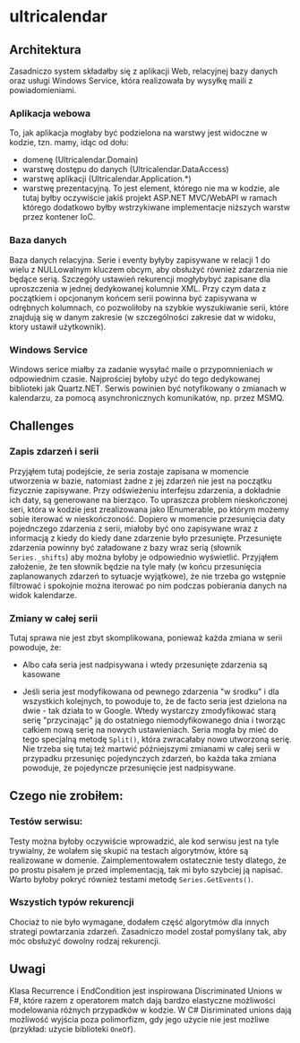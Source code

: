 # ultricalendar

## Architektura

Zasadniczo system składałby się z aplikacji Web, relacyjnej bazy danych oraz usługi Windows Service, która realizowała by wysyłkę maili z powiadomieniami.

### Aplikacja webowa

To, jak aplikacja mogłaby być podzielona na warstwy jest widoczne w kodzie, tzn. mamy, idąc od dołu:

- domenę (Ultricalendar.Domain)
- warstwę dostępu do danych (Ultricalendar.DataAccess)
- warstwę aplikacji (Ultricalendar.Application.*)
- warstwę prezentacyjną. To jest element, którego nie ma w kodzie, ale tutaj byłby oczywiście jakiś projekt ASP.NET MVC/WebAPI w ramach którego dodatkowo byłby wstrzykiwane implementacje niższych warstw przez kontener IoC.

### Baza danych

Baza danych relacyjna. Serie i eventy byłyby zapisywane w relacji 1 do wielu z NULLowalnym kluczem obcym, aby obsłużyć również zdarzenia nie będące serią. Szczegóły ustawień rekurencji mogłybybyć zapisane dla uproszczenia w jednej dedykowanej kolumnie XML. Przy czym data z początkiem i opcjonanym końcem serii powinna być zapisywana w odrębnych kolumnach, co pozwoliłoby na szybkie wyszukiwanie serii, które znajdują się w danym zakresie (w szczególności zakresie dat w widoku, ktory ustawił użytkownik).

### Windows Service

Windows serice miałby za zadanie wysyłać maile o przypomnieniach w odpowiednim czasie. Najprościej byłoby użyć do tego dedykowanej biblioteki jak Quartz.NET. Serwis powinien być notyfikowany o zmianach w kalendarzu, za pomocą asynchronicznych komunikatów, np. przez MSMQ.

## Challenges

### Zapis zdarzeń i serii

Przyjąłem tutaj podejście, że seria zostaje zapisana w momencie utworzenia w bazie, natomiast żadne z jej zdarzeń nie jest na początku fizycznie zapisywane. Przy odświeżeniu interfejsu zdarzenia, a dokładnie ich daty, są generowane na bierząco. To upraszcza problem nieskończonej seri, która w kodzie jest zrealizowana jako IEnumerable, po którym możemy sobie iterować w nieskończoność. Dopiero w momencie przesunięcia daty pojednczego zdarzenia z serii, miałoby być ono zapisywane wraz z informacją z kiedy do kiedy dane zdarzenie było przesunięte. Przesunięte zdarzenia powinny być załadowane z bazy wraz serią (słownik ```Series._shifts```) aby można byłoby je odpowiednio wyświetlić. Przyjąłem założenie, że ten słownik będzie na tyle mały (w końcu przesunięcia zaplanowanych zdarzeń to sytuacje wyjątkowe), że nie trzeba go wstępnie filtrować i spokojnie można iterować po nim podczas pobierania danych na widok kalendarze. 

### Zmiany w całej serii

Tutaj sprawa nie jest zbyt skomplikowana, ponieważ każda zmiana w serii powoduje, że:

- Albo cała seria jest nadpisywana i wtedy przesunięte zdarzenia są kasowane

- Jeśli seria jest modyfikowana od pewnego zdarzenia "w środku" i dla wszystkich kolejnych, to powoduje to, że de facto seria jest dzielona na dwie - tak działa to w Google. Wtedy wystarczy zmodyfikować starą serię "przycinając" ją do ostatniego niemodyfikowanego dnia i tworząc całkiem nową serię na nowych ustawieniach. Seria mogła by mieć do tego specjalną metodę ```Split()```, która zwracałaby nowo utworzoną serię.
Nie trzeba się tutaj też martwić późniejszymi zmianami w całej serii w przypadku przesunięc pojedynczych zdarzeń, bo każda taka zmiana powoduje, że pojedyncze przesunięcie jest nadpisywane. 


## Czego nie zrobiłem:

### Testów serwisu:

Testy można byłoby oczywiście wprowadzić, ale kod serwisu jest na tyle trywialny, że wolałem się skupić na testach algorytmów, które są realizowane w domenie. Zaimplementowałem ostatecznie testy dlatego, że po prostu pisałem je przed implementacją, tak mi było szybciej ją napisać. Warto byłoby pokryć również testami metodę ```Series.GetEvents()```.

### Wszystich typów rekurencji

Chociaż to nie było wymagane, dodałem część algorytmów dla innych strategi powtarzania zdarzeń. Zasadniczo model został pomyślany tak, aby móc obsłużyć dowolny rodzaj rekurencji. 

## Uwagi

Klasa Recurrence i EndCondition jest inspirowana Discriminated Unions w F#, które razem z operatorem match dają bardzo elastyczne możliwości modelowania różnych przypadków w kodzie. W C# Disriminated unions dają możliwość wyjścia poza polimorfizm, gdy jego użycie nie jest możliwe (przykład: użycie biblioteki ```OneOf```).